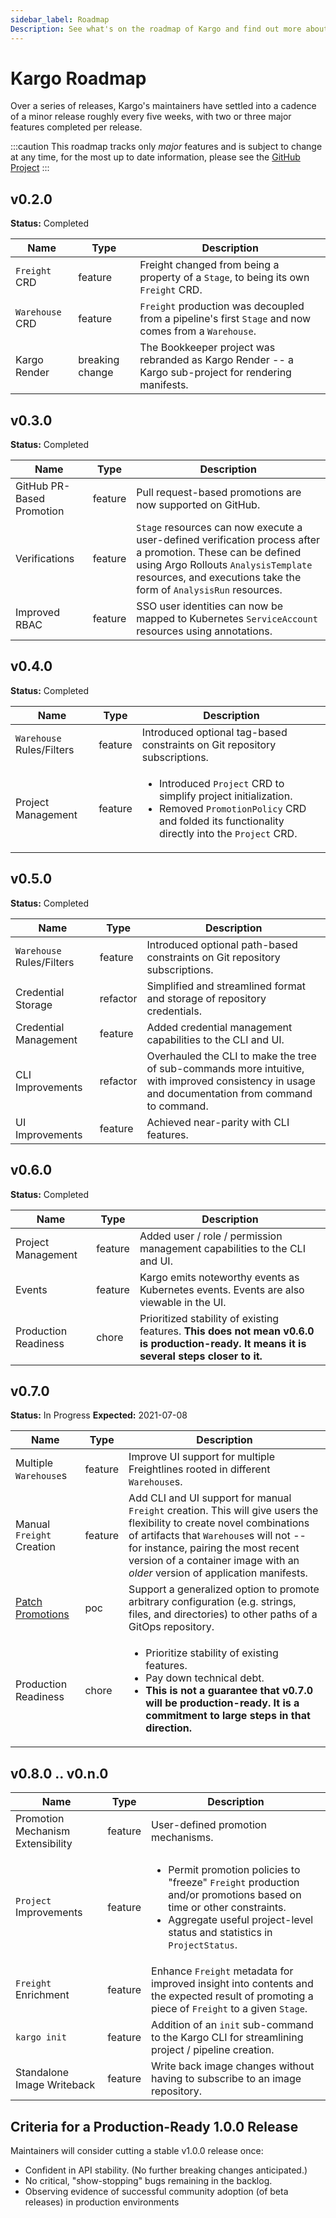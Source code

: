 ```yaml
---
sidebar_label: Roadmap
Description: See what's on the roadmap of Kargo and find out more about the latest releases
---
```


# Kargo Roadmap

Over a series of releases, Kargo's maintainers have settled into a cadence of a
minor release roughly every five weeks, with two or three major features
completed per release.

:::caution
This roadmap tracks only _major_ features and is subject to change at any time,
for the most up to date information, please see the [GitHub
Project](https://github.com/akuity/kargo/milestones)
:::

## v0.2.0

__Status:__ Completed

| Name | Type | Description |
| ---- | ---- | ----------- |
| `Freight` CRD | feature | Freight changed from being a property of a `Stage`, to being its own `Freight` CRD. |
| `Warehouse` CRD | feature | `Freight` production was decoupled from a pipeline's first `Stage` and now comes from a `Warehouse`. |
| Kargo Render | breaking change | The Bookkeeper project was rebranded as Kargo Render -- a Kargo sub-project for rendering manifests. |

## v0.3.0

__Status:__ Completed

| Name | Type | Description |
| ---- | ---- | ----------- |
| GitHub PR-Based Promotion | feature | Pull request-based promotions are now supported on GitHub. |
| Verifications | feature | `Stage` resources can now execute a user-defined verification process after a promotion. These can be defined using Argo Rollouts `AnalysisTemplate` resources, and executions take the form of `AnalysisRun` resources. |
| Improved RBAC | feature | SSO user identities can now be mapped to Kubernetes `ServiceAccount` resources using annotations. |

## v0.4.0

__Status:__ Completed

| Name | Type | Description |
| ---- | ---- | ----------- |
| `Warehouse` Rules/Filters | feature | Introduced optional tag-based constraints on Git repository subscriptions. |
| Project Management | feature | <ul><li>Introduced `Project` CRD to simplify project initialization.</li><li>Removed `PromotionPolicy` CRD and folded its functionality directly into the `Project` CRD.</li></ul> |

## v0.5.0

__Status:__ Completed

| Name | Type | Description |
| ---- | ---- | ----------- |
| `Warehouse` Rules/Filters | feature | Introduced optional path-based constraints on Git repository subscriptions. |
| Credential Storage | refactor | Simplified and streamlined format and storage of repository credentials. |
| Credential Management | feature | Added credential management capabilities to the CLI and UI. |
| CLI Improvements | refactor | Overhauled the CLI to make the tree of sub-commands more intuitive, with improved consistency in usage and documentation from command to command. |
| UI Improvements | feature | Achieved near-parity with CLI features. |

## v0.6.0

__Status:__ Completed

| Name | Type | Description |
| ---- | ---- | ----------- |
| Project Management | feature | Added user / role / permission management capabilities to the CLI and UI. |
| Events | feature | Kargo emits noteworthy events as Kubernetes events. Events are also viewable in the UI. |
| Production Readiness | chore | Prioritized stability of existing features. **This does not mean v0.6.0 is production-ready. It means it is several steps closer to it.** |

## v0.7.0

__Status:__ In Progress
__Expected:__ 2021-07-08

| Name | Type | Description |
| ---- | ---- | ----------- |
| Multiple `Warehouse`s | feature | Improve UI support for multiple Freightlines rooted in different `Warehouse`s. |
| Manual `Freight` Creation | feature | Add CLI and UI support for manual `Freight` creation. This will give users the flexibility to create novel combinations of artifacts that `Warehouse`s will not -- for instance, pairing the most recent version of a container image with an _older_ version of application manifests. |
| [Patch Promotions](https://github.com/akuity/kargo/issues/1250) | poc | Support a generalized option to promote arbitrary configuration (e.g. strings, files, and directories) to other paths of a GitOps repository. |
| Production Readiness | chore | <ul><li>Prioritize stability of existing features.</li><li>Pay down technical debt.</li><li>**This is not a guarantee that v0.7.0 will be production-ready. It is a commitment to large steps in that direction.**</li></ul> |

## v0.8.0 .. v0.n.0

| Name | Type | Description |
| ---- | ---- | ----------- |
| Promotion Mechanism Extensibility | feature | User-defined promotion mechanisms. |
| `Project` Improvements | feature | <ul><li>Permit promotion policies to "freeze" `Freight` production and/or promotions based on time or other constraints.</li><li>Aggregate useful project-level status and statistics in `ProjectStatus`.</li></ul> |
| `Freight` Enrichment | feature | Enhance `Freight` metadata for improved insight into contents and the expected result of promoting a piece of `Freight` to a given `Stage`. |
| `kargo init` | feature | Addition of an `init` sub-command to the Kargo CLI for streamlining project / pipeline creation. |
| Standalone Image Writeback | feature | Write back image changes without having to subscribe to an image repository. |

## Criteria for a Production-Ready 1.0.0 Release

Maintainers will consider cutting a stable v1.0.0 release once:

* Confident in API stability. (No further breaking changes anticipated.)
* No critical, "show-stopping" bugs remaining in the backlog.
* Observing evidence of successful community adoption (of beta releases) in production environments
